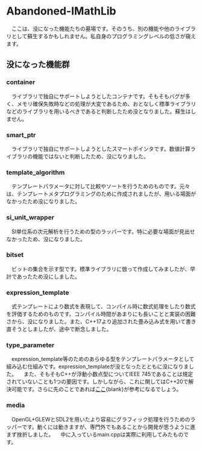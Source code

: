 # Abandoned-IMathLib
　ここは、没になった機能たちの墓場です。そのうち、別の機能や他のライブラリとして蘇生するかもしれません。私自身のプログラミングレベルの低さが窺えます。

## 没になった機能群
### container
　ライブラリで独自にサポートしようとしたコンテナです。そもそもバグが多く、メモリ確保失敗時などの処理が大変であるため、おとなしく標準ライブラリなどのライブラリを用いるべきであると判断したため没となりました。蘇生はしません。

### smart_ptr
　ライブラリで独自にサポートしようとしたスマートポインタです。数値計算ライブラリの機能ではないと判断したため、没になりました。

### template_algorithm
　テンプレートパラメータに対して比較やソートを行うためのものです。元々は、テンプレートメタプログラミングのために作成されましたが、用いる場面がなかったため没になりました。

### si_unit_wrapper
　SI単位系の次元解析を行うための型のラッパーです。特に必要な場面が見出せなかったため、没になりました。

### bitset
　ビットの集合を示す型です。標準ライブラリに倣って作成してみましたが、早計であったため没にしました。

### expression_template
　式テンプレートにより数式を表現して、コンパイル時に数式処理をしたり数式を評価するためのものです。コンパイル時間があまりにも長いことと実装の困難さから、没になりました。また、C++17より追加された畳み込み式を用いて書き直そうとしましたが、途中で断念しました。

### type_parameter
　expression_template等のためのあらゆる型をテンプレートパラメータとして組み込む仕組みです。expression_templateが没となったとともに没になりました。
　また、そもそもC++が浮動小数点型についてIEEE 745であることは規定されていないことも1つの要因です。しかしながら、これに関してはC++20で解決可能です。さらに先のことであれば[ここ](http://www.open-std.org/jtc1/sc22/wg21/docs/papers/2019/p1714r1.html){blank}が参考になるでしょう。

### media
　OpenGL+GLEWとSDL2を用いたより容易にグラフィック処理を行うためのラッパーです。動くには動きますが、専門外でもあることから開発が思うように進まず挫折しました。
　中に入っているmain.cppは実際に利用してみたものです。
